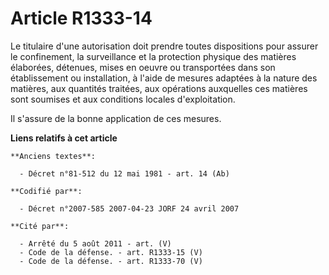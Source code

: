# Article R1333-14

Le titulaire d'une autorisation doit prendre toutes dispositions pour assurer le confinement, la surveillance et la
protection physique des matières élaborées, détenues, mises en oeuvre ou transportées dans son établissement ou installation,
à l'aide de mesures adaptées à la nature des matières, aux quantités traitées, aux opérations auxquelles ces matières sont
soumises et aux conditions locales d'exploitation.

Il s'assure de la bonne application de ces mesures.

**Liens relatifs à cet article**

	**Anciens textes**:

	  - Décret n°81-512 du 12 mai 1981 - art. 14 (Ab)

	**Codifié par**:

	  - Décret n°2007-585 2007-04-23 JORF 24 avril 2007

	**Cité par**:

	  - Arrêté du 5 août 2011 - art. (V)
	  - Code de la défense. - art. R1333-15 (V)
	  - Code de la défense. - art. R1333-70 (V)
